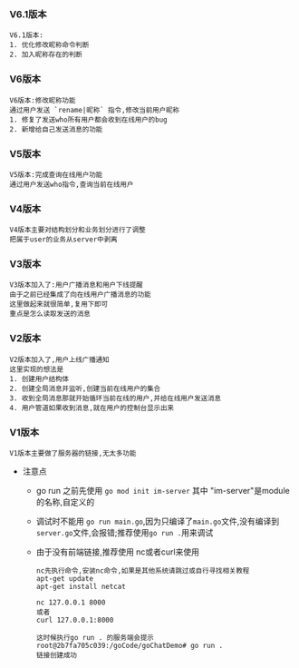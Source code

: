 ### V6.1版本

```
V6.1版本:
1. 优化修改昵称命令判断
2. 加入昵称存在的判断
```





### V6版本

```
V6版本:修改昵称功能
通过用户发送 `rename|昵称` 指令,修改当前用户昵称
1. 修复了发送who所有用户都会收到在线用户的bug
2. 新增给自己发送消息的功能
```



### V5版本

```
V5版本:完成查询在线用户功能
通过用户发送who指令,查询当前在线用户
```



### V4版本

```
V4版本主要对结构划分和业务划分进行了调整
把属于user的业务从server中剥离
```





### V3版本

```
V3版本加入了:用户广播消息和用户下线提醒
由于之前已经集成了向在线用户广播消息的功能
这里做起来就很简单,复用下即可
重点是怎么读取发送的消息
```





### V2版本

```
V2版本加入了,用户上线广播通知
这里实现的想法是
1. 创建用户结构体
2. 创建全局消息并监听,创建当前在线用户的集合
3. 收到全局消息那就开始循环当前在线的用户,并给在线用户发送消息
4. 用户管道如果收到消息,就在用户的控制台显示出来
```



### V1版本

```
V1版本主要做了服务器的链接,无太多功能
```

- 注意点

  - go run 之前先使用 `go mod init im-server` 其中 "im-server"是module的名称,自定义的

  - 调试时不能用 `go run main.go`,因为只编译了`main.go`文件,没有编译到`server.go`文件,会报错;推荐使用`go run .`用来调试

  - 由于没有前端链接,推荐使用 nc或者curl来使用

    ```
    nc先执行命令,安装nc命令,如果是其他系统请跳过或自行寻找相关教程
    apt-get update
    apt-get install netcat
    
    nc 127.0.0.1 8000
    或者
    curl 127.0.0.1:8000
    
    这时候执行go run . 的服务端会提示
    root@2b7fa705c039:/goCode/goChatDemo# go run .
    链接创建成功
    ```

    
